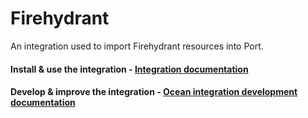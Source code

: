 # Firehydrant

An integration used to import Firehydrant resources into Port.

#### Install & use the integration - [Integration documentation](https://docs.port.io/build-your-software-catalog/sync-data-to-catalog/incident-management/firehydrant)

#### Develop & improve the integration - [Ocean integration development documentation](https://ocean.getport.io/develop-an-integration/)